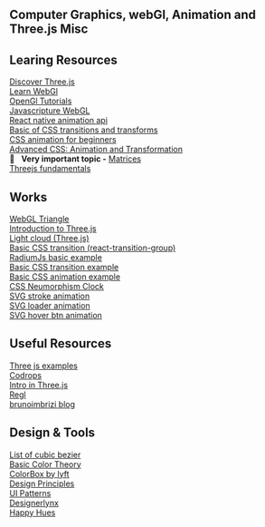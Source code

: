 ## Computer Graphics, webGl, Animation and Three.js Misc

## Learing Resources
[Discover Three.js](https://discoverthreejs.com/)<br/>
[Learn WebGl](http://learnwebgl.brown37.net/)<br/>
[OpenGl Tutorials](http://www.opengl-tutorial.org/)<br/>
[Javascripture WebGL](https://www.javascripture.com/WebGLRenderingContext)<br/>
[React native animation api](https://medium.com/react-native-training/react-native-animations-using-the-animated-api-ebe8e0669fae)<br/>
[Basic of CSS transitions and transforms](https://thoughtbot.com/blog/transitions-and-transforms)<br/>
[CSS animation for beginners](https://thoughtbot.com/blog/css-animation-for-beginners)<br/>
[Advanced CSS: Animation and Transformation](https://codepen.io/ambethia/post/advanced-css-animation-and-transformation)<br/>
:rocket: &nbsp; **Very important topic -**
[Matrices](http://www.opengl-tutorial.org/beginners-tutorials/tutorial-3-matrices/)<br/>
[Threejs fundamentals](https://threejsfundamentals.org/)<br/>

## Works
[WebGL Triangle](/webglTriangle)<br/>
[Introduction to Three.js](/IntroThree)<br/>
[Light cloud (Three.js)](/LightCloud)<br/>
[Basic CSS transition (react-transition-group)](/react-transition-group/basic-css-transition)</br>
[RadiumJs basic example](/simple-radiumjs-example)<br/>
[Basic CSS transition example](/css-transition)<br/>
[Basic CSS animation example](/css-animation)<br/>
[CSS Neumorphism Clock](/CSS%20Neumorphism%20Clock)<br/>
[SVG stroke animation](/svg-stroke-animation)<br/>
[SVG loader animation](/svg-loader-animation)</br>
[SVG hover btn animation](/svg-hover-btn-animation)</br>


## Useful Resources
[Three js examples](https://freefrontend.com/three-js-examples/)<br/>
[Codrops](https://tympanus.net/codrops/)<br/>
[Intro in Three.js](https://davidlyons.dev/projects/threejs-intro/)<br/>
[Regl](https://github.com/regl-project/regl)<br/>
[brunoimbrizi blog](http://brunoimbrizi.com/unbox/)


## Design & Tools
[List of cubic bezier](https://easings.net/)<br/>
[Basic Color Theory](https://www.colormatters.com/color-and-design/basic-color-theory)<br/>
[ColorBox by lyft](https://www.colorbox.io/)<br/>
[Design Principles](https://principles.design/)<br/>
[UI Patterns](http://ui-patterns.com/)<br/>
[Designerlynx](https://www.designerlynx.co/)<br/>
[Happy Hues](https://www.happyhues.co/)<br/>
